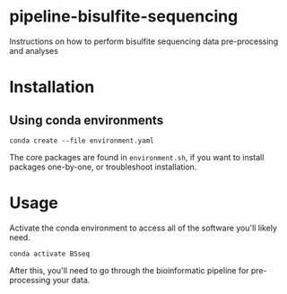 # pipeline-bisulfite-sequencing

Instructions on how to perform bisulfite sequencing data pre-processing and analyses

# Installation

## Using conda environments

```shell
conda create --file environment.yaml
```

The core packages are found in `environment.sh`, if you want to install packages one-by-one, or troubleshoot installation.

# Usage

Activate the conda environment to access all of the software you'll likely need.

```shell
conda activate BSseq
```

After this, you'll need to go through the bioinformatic pipeline for pre-processing your data.
